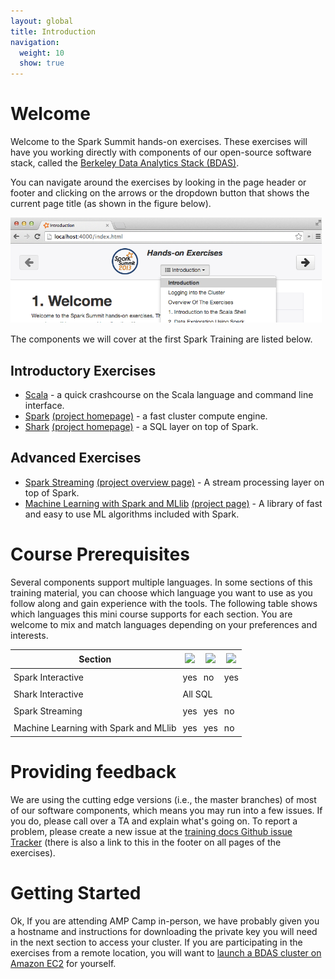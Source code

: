 ```yaml
---
layout: global
title: Introduction
navigation:
  weight: 10
  show: true
---
```


# Welcome
Welcome to the Spark Summit hands-on exercises. These exercises will have you working directly with components of our open-source software stack,
called the <a href="https://amplab.cs.berkeley.edu/software/">Berkeley Data Analytics Stack
(BDAS)</a>.


You can navigate around the exercises by looking in the page header or footer and clicking on the arrows or the dropdown button that shows the current page title (as shown in the figure below).

<p style="margin-bottom:15px"><img src="img/header-nav-dropdown-button-summit.png" class="shadow" style="height:auto; width:498px"/></p>

The components we will cover at the first Spark Training are listed below.

## Introductory Exercises

* [Scala](introduction-to-the-scala-shell.html) - a quick crashcourse on the Scala language and command line interface.
* [Spark](data-exploration-using-spark.html) [(project homepage)](http://spark.incubator.apache.org) - a fast cluster compute engine.
* [Shark](data-exploration-using-shark.html) [(project homepage)](http://shark.cs.berkeley.edu) - a SQL layer on top of Spark.

## Advanced Exercises
* [Spark Streaming](realtime-processing-with-spark-streaming.html) [(project overview page)](http://spark-project.org/docs/latest/streaming-programming-guide.html) - A stream processing layer on top of Spark.
* [Machine Learning with Spark and MLlib](ml-with-spark-and-mllib.html) [(project page)](http://spark.incubator.apache.org/docs/latest/mllib-guide.html) - A library of fast and easy to use ML algorithms included with Spark.


# Course Prerequisites
Several components support multiple languages. In some sections of this training material, you can choose which language you want to use as you follow along and gain experience with the tools. The following table shows which languages this mini course supports for each section. You are welcome to mix and match languages depending on your preferences and interests.

<center>
<style type="text/css">
table td, table th {
  padding: 5px;
}
</style>
<table class="bordered">
<thead>
<tr>
  <th>Section</th>
    <th><img src="img/scala-sm.png"/></th>
    <th><img src="img/java-sm.png"/></th>
    <th><img src="img/python-sm.png"/>
  </th>
</tr>
</thead><tbody>
<tr>
  <td>Spark Interactive</td>
  <td class="yes">yes</td>
  <td class="no">no</td>
  <td class="yes">yes</td>
</tr><tr>
  <td>Shark Interactive</td>
  <td colspan="3" class="yes">All SQL</td>
</tr><tr>
  <td>Spark Streaming</td>
  <td class="yes">yes</td>
  <td class="yes">yes</td>
  <td class="no">no</td>
</tr><tr>
  <td>Machine Learning with Spark and MLlib</td>
  <td class="yes">yes</td>
  <td class="yes">yes</td>
  <td class="no">no</td>
</tr>
</tbody>
</table>
</center>

# Providing feedback
We are using the cutting edge versions (i.e., the master branches) of most of our software components, which means you may run into a few issues. If you do, please call over a TA and explain what's going on. To report a problem, please create a new issue at the <a href="https://github.com/amplab/training/issues">training docs Github issue Tracker</a> (there is also a link to this in the footer on all pages of the exercises).

# Getting Started

Ok, If you are attending AMP Camp in-person, we have probably given you a hostname and instructions for downloading the private key you will need in the next section to access your cluster.
If you are participating in the exercises from a remote location, you will want to [launch a BDAS cluster on Amazon EC2](launching-a-bdas-cluster-on-ec2.html) for yourself.

